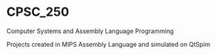 # CPSC_250
Computer Systems and Assembly Language Programming

Projects created in MIPS Assembly Language and simulated on QtSpim
